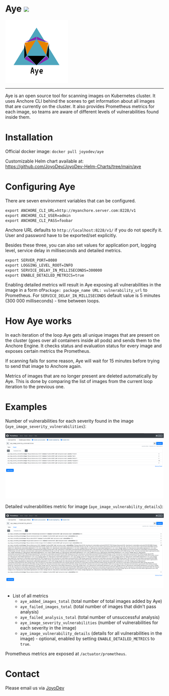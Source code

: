 # Aye ![](https://github.com/JoyoDev/Aye/actions/workflows/ci.yml/badge.svg)

<img src="https://github.com/JoyoDev/Aye/raw/main/images/Aye.png" width="200">

----

Aye is an open source tool for scanning images on Kubernetes cluster. 
It uses Anchore CLI behind the scenes to get information about all images that are currently on the cluster.
It also provides Prometheus metrics for each image, so teams are aware of 
different levels of vulnerabilities found inside them.

Installation
===========================
Official docker image:
``docker pull joyodev/aye``

Customizable Helm chart available at: https://github.com/JoyoDev/JoyoDev-Helm-Charts/tree/main/aye

Configuring Aye
===========================

There are seven environment variables that can be configured.

    export ANCHORE_CLI_URL=http://myanchore.server.com:8228/v1
    export ANCHORE_CLI_USER=admin
    export ANCHORE_CLI_PASS=foobar

Anchore URL defaults to ``http://localhost:8228/v1/`` if you do not specify it.
User and password have to be exported/set explicitly.

Besides these three, you can also set values for application port, logging level, service
delay in milliseconds and detailed metrics.

    export SERVER_PORT=8080
    export LOGGING_LEVEL_ROOT=INFO
    export SERVICE_DELAY_IN_MILLISECONDS=300000
    export ENABLE_DETAILED_METRICS=true

Enabling detailed metrics will result in Aye exposing all vulnerabilities in the image in a form of``Package: package_name URL: vulnerability_url``
to Prometheus. For ``SERVICE_DELAY_IN_MILLISECONDS`` default value is
5 minutes (300 000 milliseconds) - time between loops.

How Aye works
===========================
In each iteration of the loop Aye gets all unique images that are present on the cluster
(goes over all containers inside all pods) and sends them to the Anchore Engine.
It checks status and evaluation status for every image and exposes certain metrics
the Prometheus.

If scanning fails for some reason, Aye will wait for 15 minutes
before trying to send that image to Anchore again.

Metrics of images that are no longer present are deleted automatically
by Aye. This is done by comparing the list of images from the current loop iteration
to the previous one.

Examples
===========================
Number of vulnerabilities for each severity found in the image (``aye_image_severity_vulnerabilities``):

<img src="https://github.com/JoyoDev/Aye/raw/main/images/metrics1.png">

Detailed vulnerabilities metric for image (``aye_image_vulnerability_details``):

<img src="https://github.com/JoyoDev/Aye/raw/main/images/metrics2.png">

- List of all metrics
    - ``aye_added_images_total`` (total number of total images added by Aye)
    - ``aye_failed_images_total`` (total number of images that didn't pass analysis)
    - ``aye_failed_analysis_total`` (total number of unsuccessful analysis)
    - ``aye_image_severity_vulnerabilities`` (number of vulnerabilities for each severity in the image)
    - ``aye_image_vulnerability_details`` (details for all vulnerabilities in the image) - optional, enabled by setting ``ENABLE_DETAILED_METRICS`` to ``true``.

Prometheus metrics are exposed at ``/actuator/prometheus``.

Contact
===========================
Please email us via <a href = "mailto: joyo.development@gmail.com">JoyoDev</a>
